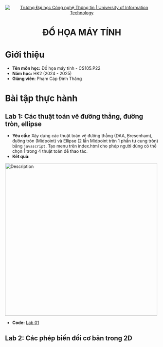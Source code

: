 <p align="center">
  <a href="https://www.uit.edu.vn/" title="Trường Đại học Công nghệ Thông tin" style="border: 5;">
    <img src="https://i.imgur.com/WmMnSRt.png" alt="Trường Đại học Công nghệ Thông tin | University of Information Technology">
  </a>
</p>

<h1 align="center"><b>ĐỒ HỌA MÁY TÍNH</b></h1>


# Giới thiệu
* **Tên môn học:** Đồ họa máy tính - CS105.P22
* **Năm học:** HK2 (2024 - 2025)
* **Giảng viên**: Phạm Cáp Đình Thăng
# Bài tập thực hành
## Lab 1: Các thuật toán vẽ đường thẳng, đường tròn, ellipse
* **Yêu cầu:** Xây dựng các thuật toán vẽ đường thằng (DAA, Bresenham), đường tròn (Midpoint) và Ellipse (2 lần Midpoint trên 1 phần tư cung tròn) bằng `javascript`. Tạo menu trên index.html cho phép người dùng có thể chọn 1 trong 4 thuật toán để thao tác.
* **Kết quả:**

<img src="https://i.imgur.com/OhAcnTF.png" alt="Description" width="500"/>

* **Code:** [Lab 01](Lab_01)

## Lab 2: Các phép biến đổi cơ bản trong 2D